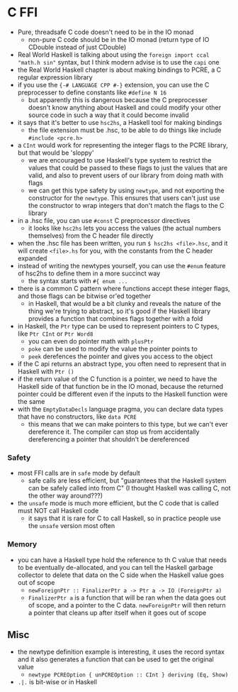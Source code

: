 # C FFI
* Pure, threadsafe C code doesn't need to be in the IO monad
    * non-pure C code should be in the IO monad (return type of IO CDouble instead of just CDouble)
* Real World Haskell is talking about using the `foreign import ccal "math.h sin"` syntax, but I think modern advise is to use the `capi` one
* the Real World Haskell chapter is about making bindings to PCRE, a C regular expression library
* if you use the `{-# LANGUAGE CPP #-}` extension, you can use the C preprocesser to define constants like `#define N 16`
    * but apparently this is dangerous because the C preprocesser doesn't know anything about Haskell and could modify your other source code in such a way that it could become invalid
* it says that it's better to use `hsc2hs`, a Haskell tool for making bindings
    * the file extension must be .hsc, to be able to do things like include `#include <pcre.h>`
* a `CInt` would work for representing the integer flags to the PCRE library, but that would be 'sloppy'
    * we are encouraged to use Haskell's type system to restrict the values that could be passed to these flags to just the values that are valid, and also to prevent users of our library from doing math with flags
    * we can get this type safety by using `newtype`, and not exporting the constructor for the `newtype`. This ensures that users can't just use the constructor to wrap integers that don't match the flags to the C library
* in a .hsc file, you can use `#const` C preprocessor directives
    * it looks like `hsc2hs` lets you access the values (the actual numbers themselves) from the C header file directly
* when the .hsc file has been written, you run `$ hsc2hs <file>.hsc`, and it will create `<file>.hs` for you, with the constants from the C header expanded
* instead of writing the newtypes yourself, you can use the `#enum` feature of hsc2hs to define them in a more succinct way
    * the syntax starts with `#{ enum ...`
* there is a common C pattern where functions accept these integer flags, and those flags can be bitwise or'ed together
    * in Haskell, that would be a bit clunky and reveals the nature of the thing we're trying to abstract, so it's good if the Haskell library provides a function that combines flags together with a fold
* in Haskell, the `Ptr` type can be used to represent pointers to C types, like `Ptr CInt` or `Ptr Word8`
    * you can even do pointer math with `plusPtr`
    * `poke` can be used to modify the value the pointer points to
    * `peek` derefences the pointer and gives you access to the object
* if the C api returns an abstract type, you often need to represent that in Haskell with `Ptr ()`
* if the return value of the C function is a pointer, we need to have the Haskell side of that function be in the IO monad, because the returned pointer could be different even if the inputs to the Haskell function were the same
* with the `EmptyDataDecls` language pragma, you can declare data types that have no constructors, like `data PCRE`
    * this means that we can make pointers to this type, but we can't ever dereference it. The compiler can stop us from accidentally dereferencing a pointer that shouldn't be dereferenced

### Safety
* most FFI calls are in `safe` mode by default
    * safe calls are less efficient, but "guarantees that the Haskell system can be safely called into from C" (I thought Haskell was calling C, not the other way around???)
* the `unsafe` mode is much more efficient, but the C code that is called must NOT call Haskell code
    * it says that it is rare for C to call Haskell, so in practice people use the `unsafe` version most often

### Memory
* you can have a Haskell type hold the reference to th C value that needs to be eventually de-allocated, and you can tell the Haskell garbage collector to delete that data on the C side when the Haskell value goes out of scope
    * `newForeignPtr :: FinalizerPtr a -> Ptr a -> IO (ForeignPtr a)`
    * `FinalizerPtr a` is a function that will be ran when the data goes out of scope, and a pointer to the C data. `newForeignPtr` will then return a pointer that cleans up after itself when it goes out of scope


## Misc
* the newtype definition example is interesting, it uses the record syntax and it also generates a function that can be used to get the original value
    * `newtype PCREOption { unPCREOption :: CInt } deriving (Eq, Show)`
* `.|.` is bit-wise or in Haskell
